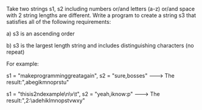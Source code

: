 Take two strings s1, s2 including numbers or/and letters (a-z) or/and space with 2 string lengths are different. Write a program to create a string s3 that satisfies all of the following requirements: 

a) s3 is an ascending order 

b) s3 is the largest length string and includes distinguishing characters (no repeat) 

For example: 

s1 = "makeprogramminggreatagain", s2 = "sure,bosses" ---> The result:",abegikmnoprstu"

s1 = "thisis2ndexample\n\v\t", s2 = "yeah,iknow:p" ---> The result:",2:\adehiklmnopstvwxy"